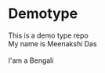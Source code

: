 # Demotype
This is a demo type repo
<br> My name is Meenakshi Das 
 </br>
 <br> I'am a Bengali </br>
